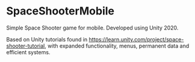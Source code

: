 # SpaceShooterMobile

Simple Space Shooter game for mobile.
Developed using Unity 2020.

Based on Unity tutorials found in https://learn.unity.com/project/space-shooter-tutorial,
with expanded functionality, menus, permanent data and efficient systems.
